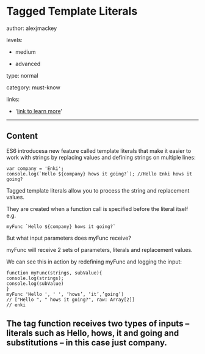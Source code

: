 # Tagged Template Literals
author: alexjmackey

levels:

  - medium

  - advanced

type: normal

category: must-know

links:

  - '[link to learn more](https://enki.com)'

---
## Content

ES6 introducesa new feature called template literals that make it easier to work with strings by replacing values and defining strings on multiple lines:

```
var company = 'Enki';
console.log(`Hello ${company} hows it going?`); //Hello Enki hows it going?
```

Tagged template literals allow you to process the string and replacement values. 

They are created when a function call is specified before the literal itself e.g.

```
myFunc `Hello ${company} hows it going?`
```

But what input parameters does myFunc receive?

myFunc will receive 2 sets of parameters, literals and replacement values.

We can see this in action by redefining myFunc and logging the input:

```
function myFunc(strings, subValue){
console.log(strings);  
console.log(subValue) 
}
myFunc 'Hello ', ' ', ‘hows’, ‘it’,’going’)
// ["Hello ", " hows it going?", raw: Array[2]]
// enki
```
The tag function receives two types of inputs – literals such as Hello, hows, it and going and substitutions – in this case just company.
---